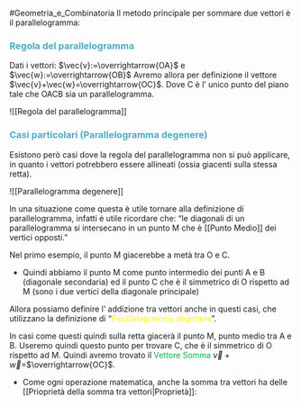 #Geometria_e_Combinatoria 
Il metodo principale per sommare due vettori è il parallelogramma:

### <font color="#4bacc6">Regola del parallelogramma</font>

Dati i vettori: $\vec{v}:=\overrightarrow{OA}$ e $\vec{w}:=\overrightarrow{OB}$
Avremo allora per definizione il vettore $\vec{v}+\vec{w}=\overrightarrow{OC}$.
Dove C è l’ unico punto del piano tale che OACB sia un parallelogramma.

![[Regola del parallelogramma]]

### <font color="#4bacc6">Casi particolari (Parallelogramma degenere)</font> 

Esistono però casi dove la regola del parallelogramma non si può applicare, in quanto i vettori potrebbero essere allineati (ossia giacenti sulla stessa retta).

![[Parallelogramma degenere]]

In una situazione come questa è utile tornare alla definizione di parallelogramma, infatti
è utile ricordare che: 
“le diagonali di un parallelogramma si intersecano in un punto M che è [[Punto Medio]] dei vertici opposti.”

Nel primo esempio, il punto M giacerebbe a metà tra O e C.
- Quindi abbiamo il punto M come punto intermedio dei punti A e B (diagonale secondaria)
  ed il punto C che è il simmetrico di O rispetto ad M (sono i due vertici della diagonale principale)

Allora possiamo definire l’ addizione tra vettori anche in questi casi, che utilizzano la definizione di
“<font color="#ffff00">Parallelogramma degenere</font>”.

In casi come questi quindi sulla retta giacerà il punto M, punto medio tra A e B.
Useremo quindi questo punto per trovare C, che è il simmetrico di O rispetto ad M.
Quindi avremo trovato il <font color="#00b050">Vettore Somma</font> $\vec{v}+\vec{w}$=$\overrightarrow{OC}$.


- Come ogni operazione matematica, anche la somma tra vettori ha delle [[Prioprietà della somma tra vettori|Proprietà]]:

